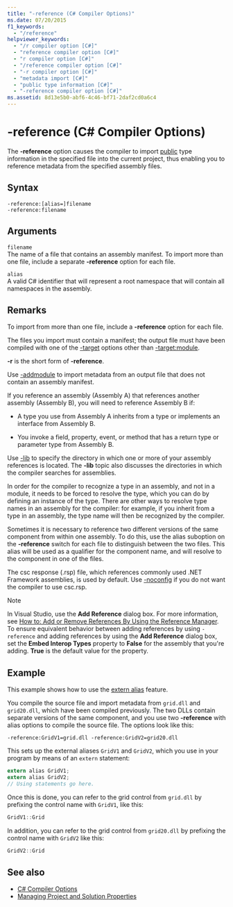 ```yaml
---
title: "-reference (C# Compiler Options)"
ms.date: 07/20/2015
f1_keywords: 
  - "/reference"
helpviewer_keywords: 
  - "/r compiler option [C#]"
  - "reference compiler option [C#]"
  - "r compiler option [C#]"
  - "/reference compiler option [C#]"
  - "-r compiler option [C#]"
  - "metadata import [C#]"
  - "public type information [C#]"
  - "-reference compiler option [C#]"
ms.assetid: 8d13e5b0-abf6-4c46-bf71-2daf2cd0a6c4
---
```

# -reference (C# Compiler Options)
The **-reference** option causes the compiler to import [public](../keywords/public.md) type information in the specified file into the current project, thus enabling you to reference metadata from the specified assembly files.  
  
## Syntax  
  
```console  
-reference:[alias=]filename  
-reference:filename  
```  
  
## Arguments  
 `filename`  
 The name of a file that contains an assembly manifest. To import more than one file, include a separate **-reference** option for each file.  
  
 `alias`  
 A valid C# identifier that will represent a root namespace that will contain all namespaces in the assembly.  
  
## Remarks  
 To import from more than one file, include a **-reference** option for each file.  
  
 The files you import must contain a manifest; the output file must have been compiled with one of the [-target](./target-compiler-option.md) options other than [-target:module](./target-module-compiler-option.md).  
  
 **-r** is the short form of **-reference**.  
  
 Use [-addmodule](./addmodule-compiler-option.md) to import metadata from an output file that does not contain an assembly manifest.  
  
 If you reference an assembly (Assembly A) that references another assembly (Assembly B), you will need to reference Assembly B if:  
  
- A type you use from Assembly A inherits from a type or implements an interface from Assembly B.  
  
- You invoke a field, property, event, or method that has a return type or parameter type from Assembly B.  
  
 Use [-lib](./lib-compiler-option.md) to specify the directory in which one or more of your assembly references is located. The **-lib** topic also discusses the directories in which the compiler searches for assemblies.  
  
 In order for the compiler to recognize a type in an assembly, and not in a module, it needs to be forced to resolve the type, which you can do by defining an instance of the type. There are other ways to resolve type names in an assembly for the compiler: for example, if you inherit from a type in an assembly, the type name will then be recognized by the compiler.  
  
 Sometimes it is necessary to reference two different versions of the same component from within one assembly. To do this, use the alias suboption on the **-reference** switch for each file to distinguish between the two files. This alias will be used as a qualifier for the component name, and will resolve to the component in one of the files.  
  
 The csc response (.rsp) file, which references commonly used .NET Framework assemblies, is used by default. Use [-noconfig](./noconfig-compiler-option.md) if you do not want the compiler to use csc.rsp.  
  
> [!NOTE]
> In Visual Studio, use the **Add Reference** dialog box. For more information, see [How to: Add or Remove References By Using the Reference Manager](/visualstudio/ide/how-to-add-or-remove-references-by-using-the-reference-manager). To ensure equivalent behavior between adding references by using `-reference` and adding references by using the **Add Reference** dialog box, set the **Embed Interop Types** property to **False** for the assembly that you're adding. **True** is the default value for the property.  
  
## Example  
 This example shows how to use the [extern alias](../keywords/extern-alias.md) feature.  
  
 You compile the source file and import metadata from `grid.dll` and `grid20.dll`, which have been compiled previously. The two DLLs contain separate versions of the same component, and you use two **-reference** with alias options to compile the source file. The options look like this:  

```console
-reference:GridV1=grid.dll -reference:GridV2=grid20.dll  
```
  
 This sets up the external aliases `GridV1` and `GridV2`, which you use in your program by means of an `extern` statement:  
  
```csharp  
extern alias GridV1;  
extern alias GridV2;  
// Using statements go here.  
```  
  
 Once this is done, you can refer to the grid control from `grid.dll` by prefixing the control name with `GridV1`, like this:  
  
```csharp  
GridV1::Grid  
```  
  
 In addition, you can refer to the grid control from `grid20.dll` by prefixing the control name with `GridV2` like this:  
  
```csharp  
GridV2::Grid   
```  
  
## See also

- [C# Compiler Options](./index.md)
- [Managing Project and Solution Properties](/visualstudio/ide/managing-project-and-solution-properties)
